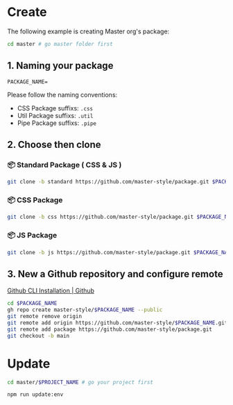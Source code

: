# Create
The following example is creating Master org's package:
```sh
cd master # go master folder first
```
## 1. Naming your package
```properties
PACKAGE_NAME=
```
Please follow the naming conventions:
- CSS Package suffixs: `.css`
- Util Package suffixs: `.util`
- Pipe Package suffixs: `.pipe`

## 2. Choose then clone
### 📦 Standard Package ( CSS & JS )
```sh
git clone -b standard https://github.com/master-style/package.git $PACKAGE_NAME
```
### 📦 CSS Package
```sh
git clone -b css https://github.com/master-style/package.git $PACKAGE_NAME
```
### 📦 JS Package
```sh
git clone -b js https://github.com/master-style/package.git $PACKAGE_NAME
```

## 3. New a Github repository and configure remote
[Github CLI Installation | Github](https://github.com/cli/cli#installation)
```sh
cd $PACKAGE_NAME
gh repo create master-style/$PACKAGE_NAME --public
git remote remove origin
git remote add origin https://github.com/master-style/$PACKAGE_NAME.git
git remote add package https://github.com/master-style/package.git
git checkout -b main
```
# Update
```sh
cd master/$PROJECT_NAME # go your project first
```

```sh
npm run update:env
```